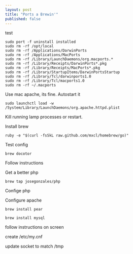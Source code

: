 ```yaml
---
layout: post
title: "Ports a Brewin'"
published: false
---
```

test

    sudo port -f uninstall installed
    sudo rm -rf /opt/local
    sudo rm -rf /Applications/DarwinPorts
    sudo rm -rf /Applications/MacPorts
    sudo rm -rf /Library/LaunchDaemons/org.macports.*
    sudo rm -rf /Library/Receipts/DarwinPorts*.pkg
    sudo rm -rf /Library/Receipts/MacPorts*.pkg
    sudo rm -rf /Library/StartupItems/DarwinPortsStartup
    sudo rm -rf /Library/Tcl/darwinports1.0
    sudo rm -rf /Library/Tcl/macports1.0
    sudo rm -rf ~/.macports


Use mac apache, its fine. Autostart it

    sudo launchctl load -w /System/Library/LaunchDaemons/org.apache.httpd.plist

Kill running lamp processes or restart.

Install brew

    ruby -e "$(curl -fsSkL raw.github.com/mxcl/homebrew/go)"

Test config

    brew docotor

Follow instructions

Get a better php

    brew tap josegonzales/php

Confige php

Configure apache

    brew install pear

    brew install mysql

follow instructions on screen

create /etc/my.cnf

update socket to match /tmp


